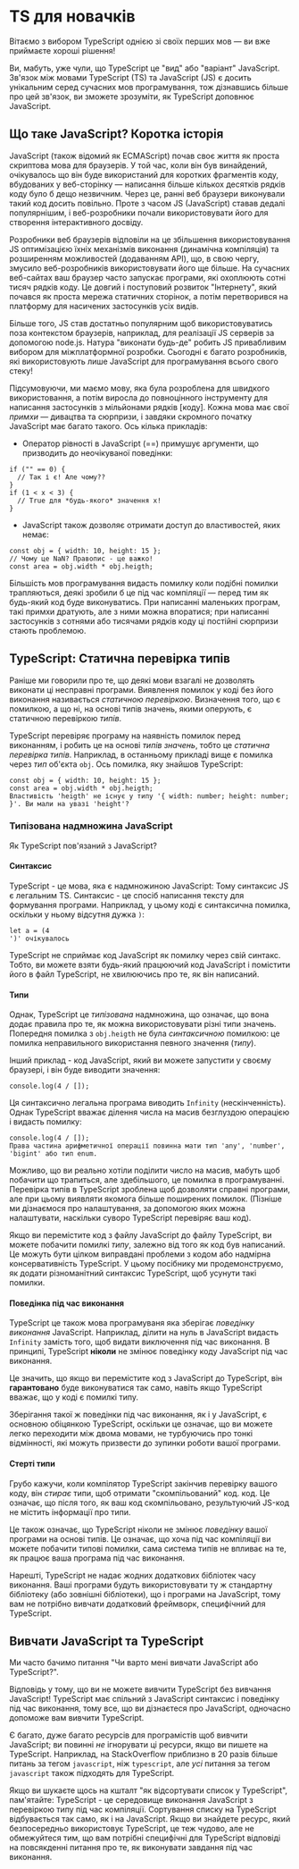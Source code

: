 # TS для новачків
Вітаємо з вибором TypeScript однією зі своїх перших мов — ви вже приймаєте хороші рішення!

Ви, мабуть, уже чули, що TypeScript це "вид" або "варіант" JavaScript. Зв'язок між мовами TypeScript (TS) та JavaScript (JS) є досить унікальним серед сучасних мов програмування, тож дізнавшись більше про цей зв'язок, ви зможете зрозуміти, як TypeScript доповнює JavaScript.

## Що таке JavaScript? Коротка історія
JavaScript (також відомий як ECMAScript) почав своє життя як проста скриптова мова для браузерів. У той час, коли він був винайдений, очікувалось що він буде використаний для коротких фрагментів коду, вбудованих у веб-сторінку — написання більше кількох десятків рядків коду було б дещо незвичним. Через це, ранні веб браузери виконували такий код досить повільно. Проте з часом JS (JavaScript) ставав дедалі популярнішим, і веб-розробники почали використовувати його для створення інтерактивного досвіду.

Розробники веб браузерів відповіли на це збільшення використовування JS оптимізацією їхніх механізмів виконання (динамічна компіляція) та розширенням можливостей (додаванням API), що, в свою чергу, змусило веб-розробників використовувати його ще більше. На сучасних веб-сайтах ваш браузер часто запускає програми, які охоплюють сотні тисяч рядків коду. Це довгий і поступовий розвиток "Інтернету", який почався як проста мережа статичних сторінок, а потім перетворився на платформу для насичених застосунків усіх видів.

Більше того, JS став достатньо популярним щоб використовуватись поза контекстом браузерів, наприклад, для реалізації JS серверів за допомогою node.js. Натура "виконати будь-де" робить JS привабливим вибором для міжплатформної розробки. Сьогодні є багато розробників, які використовують лише JavaScript для програмування всього свого стеку!

Підсумовуючи, ми маємо мову, яка була розроблена для швидкого використовання, а потім виросла до повноцінного інструменту для написання застосунків з мільйонами рядків [коду]. Кожна мова має свої *примхи* — дивацтва та сюрпризи, і завдяки скромного початку JavaScript має багато такого. Ось кілька прикладів:

- Оператор рівності в JavaScript (==) примушує аргументи, що призводить до неочікуваної поведінки:

```
if ("" == 0) {
  // Так і є! Але чому??
}
if (1 < x < 3) {
  // True для *будь-якого* значення х!
}
```

- JavaScript також дозволяє отримати доступ до властивостей, яких немає:

```
const obj = { width: 10, height: 15 };
// Чому це NaN? Правопис - це важко!
const area = obj.width * obj.heigth;
```

Більшість мов програмування видасть помилку коли подібні помилки трапляються, деякі зробили б це під час компіляції — перед тим як будь-який код буде виконуватись. При написанні маленьких програм, такі примхи дратують, але з ними можна впоратися; при написанні застосунків з сотнями або тисячами рядків коду ці постійні сюрпризи стають проблемою.

## TypeScript: Статична перевірка типів
Раніше ми говорили про те, що деякі мови взагалі не дозволять виконати ці несправні програми. Виявлення помилок у коді без його виконання називається *статичною перевіркою*. Визначення того, що є помилкою, а що ні, на основі типів значень, якими оперують, є статичною перевіркою *типів*.

TypeScript перевіряє програму на наявність помилок перед виконанням, і робить це на основі *типів значень*, тобто це *статична перевірка типів*. Наприклад, в останньому прикладі вище є помилка через *тип* об'єкта `obj`. Ось помилка, яку знайшов TypeScript:

```
const obj = { width: 10, height: 15 };
const area = obj.width * obj.heigth;
Властивість 'heigth' не існує у типу '{ width: number; height: number; }'. Ви мали на увазі 'height'?
```

### Типізована надмножина JavaScript
Як TypeScript пов'язаний з JavaScript?

#### Синтаксис
TypeScript - це мова, яка є надмножиною JavaScript: Тому синтаксис JS є легальним TS. Синтаксис - це спосіб написання тексту для формування програми. Наприклад, у цьому коді є синтаксична помилка, оскільки у ньому відсутня дужка `)`:

```
let a = (4
')' очікувалось
```

TypeScript не сприймає код JavaScript як помилку через свій синтакс. Тобто, ви можете взяти будь-який працюючий код JavaScript і помістити його в файл TypeScript, не хвилюючись про те, як він написаний.

#### Типи
Однак, TypeScript це *типізована* надмножина, що означає, що вона додає правила про те, як можна використовувати різні типи значень. Попередня помилка з `obj.heigth` не була *синтаксичною* помилкою: це помилка неправильного використання певного значення (*типу*).

Інший приклад - код JavaScript, який ви можете запустити у своєму браузері, і він буде виводити значення:

```
console.log(4 / []);
```

Ця синтаксично легальна програма виводить `Infinity` (нескінченність). Однак TypeScript вважає ділення числа на масив безглуздою операцією і видасть помилку:

```
console.log(4 / []);
Права частина арифметичної операції повинна мати тип 'any', 'number', 'bigint' або тип enum.
```

Можливо, що ви реально хотіли поділити число на масив, мабуть щоб побачити що трапиться, але здебільшого, це помилка в програмуванні. Перевірка типів в TypeScript зроблена щоб дозволяти справні програми, але при цьому виявляти якомога більше поширених помилок. (Пізніше ми дізнаємося про налаштування, за допомогою яких можна налаштувати, наскільки суворо TypeScript перевіряє ваш код).

Якщо ви перемістите код з файлу JavaScript до файлу TypeScript, ви можете побачити помилкі *типу*, залежно від того як код був написаний. Це можуть бути цілком виправдані проблеми з кодом або надмірна консервативність TypeScript. У цьому посібнику ми продемонструємо, як додати різноманітний синтаксис TypeScript, щоб усунути такі помилки.

#### Поведінка під час виконання
TypeScript це також мова програмуваня яка зберігає *поведінку виконання* JavaScript. Наприклад, ділити на нуль в JavaScript видасть `Infinity` замість того, щоб видати виключення під час виконання. В принципі, TypeScript **ніколи** не змінює поведінку коду JavaScript під час виконання.

Це значить, що якщо ви перемістите код з JavaScript до TypeScript, він **гарантовано** буде виконуватися так само, навіть якщо TypeScript вважає, що у коді є помилкі типу.

Зберігання такої ж поведінки під час виконання, як і у JavaScript, є основною обіцянкою TypeScript, оскільки це означає, що ви можете легко переходити між двома мовами, не турбуючись про тонкі відмінності, які можуть призвести до зупинки роботи вашої програми.

#### Стерті типи
Грубо кажучи, коли компілятор TypeScript закінчив перевірку вашого коду, він *стирає* типи, щоб отримати "скомпільований" код. код. Це означає, що після того, як ваш код скомпільовано, результуючий JS-код не містить інформації про типи.

Це також означає, що TypeScript ніколи не змінює *поведінку* вашої програми на основі типів. Це означає, що хоча під час компіляції ви можете побачити типові помилки, сама система типів не впливає на те, як працює ваша програма під час виконання.

Нарешті, TypeScript не надає жодних додаткових бібліотек часу виконання. Ваші програми будуть використовувати ту ж стандартну бібліотеку (або зовнішні бібліотеки), що і програми на JavaScript, тому вам не потрібно вивчати додатковий фреймворк, специфічний для TypeScript.

## Вивчати JavaScript та TypeScript
Ми часто бачимо питання "Чи варто мені вивчати JavaScript або TypeScript?".

Відповідь у тому, що ви не можете вивчити TypeScript без вивчання JavaScript! TypeScript має спільний з JavaScript синтаксис і поведінку під час виконання, тому все, що ви дізнаєтеся про JavaScript, одночасно допоможе вам вивчити TypeScript.

Є багато, дуже багато ресурсів для програмістів щоб вивчити JavaScript; ви повинні *не* ігнорувати ці ресурси, якщо ви пишете на TypeScript. Наприклад, на StackOverflow приблизно в 20 разів більше питань за тегом `javascript`, ніж `typescript`, але *усі* питання за тегом `javascript` також підходять для TypeScript.

Якщо ви шукаєте щось на кшталт "як відсортувати список у TypeScript", пам'ятайте: TypeScript - це середовище виконання JavaScript з перевіркою типу під час компіляції. Сортування списку на TypeScript відбувається так само, як і на JavaScript. Якщо ви знайдете ресурс, який безпосередньо використовує TypeScript, це теж чудово, але не обмежуйтеся тим, що вам потрібні специфічні для TypeScript відповіді на повсякденні питання про те, як виконувати завдання під час виконання.
